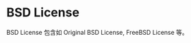 # BSD License

<script type="text/javascript" src="gitbook/app.js"></script>
<script type="text/javascript" src="js/general.js"></script>

BSD License 包含如 Original BSD License, FreeBSD License 等。